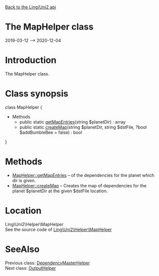 [Back to the Ling/Uni2 api](https://github.com/lingtalfi/Uni2/blob/master/doc/api/Ling/Uni2.md)



The MapHelper class
================
2019-03-12 --> 2020-12-04






Introduction
============

The MapHelper class.



Class synopsis
==============


class <span class="pl-k">MapHelper</span>  {

- Methods
    - public static [getMapEntries](https://github.com/lingtalfi/Uni2/blob/master/doc/api/Ling/Uni2/Helper/MapHelper/getMapEntries.md)(string $planetDir) : array
    - public static [createMap](https://github.com/lingtalfi/Uni2/blob/master/doc/api/Ling/Uni2/Helper/MapHelper/createMap.md)(string $planetDir, string $dstFile, ?bool $addBumbleBee = false) : bool

}






Methods
==============

- [MapHelper::getMapEntries](https://github.com/lingtalfi/Uni2/blob/master/doc/api/Ling/Uni2/Helper/MapHelper/getMapEntries.md) &ndash; of the dependencies for the planet which dir is given.
- [MapHelper::createMap](https://github.com/lingtalfi/Uni2/blob/master/doc/api/Ling/Uni2/Helper/MapHelper/createMap.md) &ndash; Creates the map of dependencies for the planet $planetDir at the given $dstFile location.





Location
=============
Ling\Uni2\Helper\MapHelper<br>
See the source code of [Ling\Uni2\Helper\MapHelper](https://github.com/lingtalfi/Uni2/blob/master/Helper/MapHelper.php)



SeeAlso
==============
Previous class: [DependencyMasterHelper](https://github.com/lingtalfi/Uni2/blob/master/doc/api/Ling/Uni2/Helper/DependencyMasterHelper.md)<br>Next class: [OutputHelper](https://github.com/lingtalfi/Uni2/blob/master/doc/api/Ling/Uni2/Helper/OutputHelper.md)<br>
